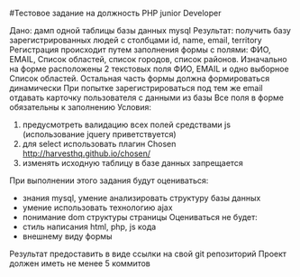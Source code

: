 #Тестовое задание на должность PHP junior Developer

Дано: дамп одной таблицы базы данных mysql
Результат: получить базу зарегистрированных людей с столбцами id, name, email, territory
Регистрация происходит путем заполнения формы с полями: ФИО, EMAIL, Список областей, список городов, список районов.
Изначально на форме расположены 2 текстовых поля ФИО, EMAIL и одно выборное Список областей. Остальная часть формы должна формироваться динамически
При попытке зарегистрироваться под тем же email отдавать карточку пользователя с данными из базы
Все поля в форме обязательны к заполнению
Условия:
1. предусмотреть валидацию всех полей средствами js (использование jquery приветствуется)
2. для select использовать плагин Chosen http://harvesthq.github.io/chosen/
3. изменять исходную таблицу в базе данных запрещается

При выполнении этого задания будут оцениваться:
- знания mysql, умение анализировать структуру базы данных
- умение использовать технологию ajax
- понимание dom структуры страницы
Оцениваться не будет:
- стиль написания html, php, js кода
- внешнему виду формы


Результат предоставить в виде ссылки на свой git репозиторий
Проект должен иметь не менее 5 коммитов
